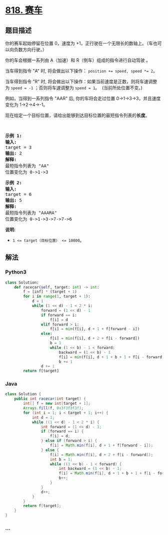 # [818. 赛车](https://leetcode-cn.com/problems/race-car)



## 题目描述

<!-- 这里写题目描述 -->

<p>你的赛车起始停留在位置 0，速度为 +1，正行驶在一个无限长的数轴上。（车也可以向负数方向行驶。）</p>

<p>你的车会根据一系列由 A（加速）和 R（倒车）组成的指令进行自动驾驶 。</p>

<p>当车得到指令 "A" 时, 将会做出以下操作： <code>position += speed, speed *= 2</code>。</p>

<p>当车得到指令 "R" 时, 将会做出以下操作：如果当前速度是正数，则将车速调整为 <code>speed = -1</code> ；否则将车速调整为 <code>speed = 1</code>。  (当前所处位置不变。)</p>

<p>例如，当得到一系列指令 "AAR" 后, 你的车将会走过位置 0->1->3->3，并且速度变化为 1->2->4->-1。</p>

<p>现在给定一个目标位置，请给出能够到达目标位置的最短指令列表的<strong>长度</strong>。</p>

<p> </p>

<pre>
<strong>示例 1:</strong>
<strong>输入:</strong> 
target = 3
<strong>输出:</strong> 2
<strong>解释:</strong> 
最短指令列表为 "AA"
位置变化为 0->1->3
</pre>

<pre>
<strong>示例 2:</strong>
<strong>输入:</strong> 
target = 6
<strong>输出:</strong> 5
<strong>解释:</strong> 
最短指令列表为 "AAARA"
位置变化为 0->1->3->7->7->6
</pre>

<p><strong>说明: </strong></p>

<ul>
	<li><code>1 <= target（目标位置） <= 10000</code>。</li>
</ul>


## 解法

<!-- 这里可写通用的实现逻辑 -->

<!-- tabs:start -->

### **Python3**

<!-- 这里可写当前语言的特殊实现逻辑 -->

```python
class Solution:
    def racecar(self, target: int) -> int:
        f = [inf] * (target + 1)
        for i in range(1, target + 1):
            d = 1
            while (1 << d) - 1 < 2 * i:
                forward = (1 << d) - 1
                if forward == i:
                    f[i] = d
                elif forward > i:
                    f[i] = min(f[i], d + 1 + f[forward - i])
                else:
                    f[i] = min(f[i], d + 2 + f[i - forward])
                    b = 1
                    while (1 << b) - 1 < forward:
                        backward = (1 << b) - 1
                        f[i] = min(f[i], d + 1 + b + 1 + f[i - forward + backward])
                        b += 1
                d += 1
        return f[target]
```

### **Java**

<!-- 这里可写当前语言的特殊实现逻辑 -->

```java
class Solution {
    public int racecar(int target) {
        int[] f = new int[target + 1];
        Arrays.fill(f, 0x3f3f3f3f);
        for (int i = 1; i < target + 1; i++) {
            int d = 1;
            while ((1 << d) - 1 < 2 * i) {
                int forward = (1 << d) - 1;
                if (forward == i) {
                    f[i] = d;
                } else if (forward > i) {
                    f[i] = Math.min(f[i], d + 1 + f[forward - i]);
                } else {
                    f[i] = Math.min(f[i], d + 2 + f[i - forward]);
                    int b = 1;
                    while ((1 << b) - 1 < forward) {
                        int backward = (1 << b) - 1;
                        f[i] = Math.min(f[i], d + 1 + b + 1 + f[i - forward + backward]);
                        b++;
                    }
                }
                d++;
            }
        }
        return f[target];
    }
}
```

### **...**

```

```

<!-- tabs:end -->
